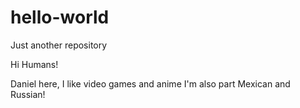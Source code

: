 # hello-world
Just another repository 

Hi Humans!

Daniel here, I like video games and anime
I'm also part Mexican and Russian!
